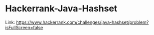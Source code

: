 # Hackerrank-Java-Hashset
Link: https://www.hackerrank.com/challenges/java-hashset/problem?isFullScreen=false

